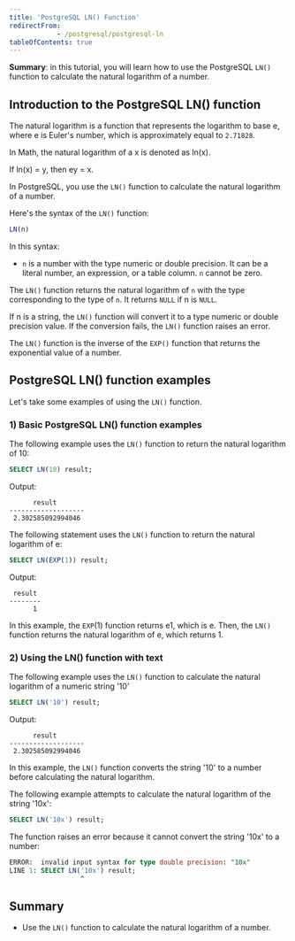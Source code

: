 ```yaml
---
title: 'PostgreSQL LN() Function'
redirectFrom: 
            - /postgresql/postgresql-ln
tableOfContents: true
---
```



**Summary**: in this tutorial, you will learn how to use the PostgreSQL `LN()` function to calculate the natural logarithm of a number.

## Introduction to the PostgreSQL LN() function

The natural logarithm is a function that represents the logarithm to base e, where e is Euler's number, which is approximately equal to `2.71828`.

In Math, the natural logarithm of a x is denoted as ln(x).

If ln(x) = y, then ey = x.

In PostgreSQL, you use the `LN()` function to calculate the natural logarithm of a number.

Here's the syntax of the `LN()` function:

```sql
LN(n)
```

In this syntax:

- `n` is a number with the type numeric or double precision. It can be a literal number, an expression, or a table column. `n` cannot be zero.

The `LN()` function returns the natural logarithm of `n` with the type corresponding to the type of `n`. It returns `NULL` if n is `NULL`.

If n is a string, the `LN()` function will convert it to a type numeric or double precision value. If the conversion fails, the `LN()` function raises an error.

The `LN()` function is the inverse of the `EXP()` function that returns the exponential value of a number.

## PostgreSQL LN() function examples

Let's take some examples of using the `LN()` function.

### 1) Basic PostgreSQL LN() function examples

The following example uses the `LN()` function to return the natural logarithm of 10:

```sql
SELECT LN(10) result;
```

Output:

```
      result
-------------------
 2.302585092994046
```

The following statement uses the `LN()` function to return the natural logarithm of e:

```sql
SELECT LN(EXP(1)) result;
```

Output:

```
 result
--------
      1
```

In this example, the `EXP`(1) function returns e1, which is e. Then, the `LN()` function returns the natural logarithm of e, which returns 1.

### 2) Using the LN() function with text

The following example uses the `LN()` function to calculate the natural logarithm of a numeric string '10'

```sql
SELECT LN('10') result;
```

Output:

```
      result
-------------------
 2.302585092994046
```

In this example, the `LN()` function converts the string '10' to a number before calculating the natural logarithm.

The following example attempts to calculate the natural logarithm of the string '10x':

```sql
SELECT LN('10x') result;
```

The function raises an error because it cannot convert the string '10x' to a number:

```sql
ERROR:  invalid input syntax for type double precision: "10x"
LINE 1: SELECT LN('10x') result;
                  ^
```

## Summary

- Use the `LN()` function to calculate the natural logarithm of a number.
